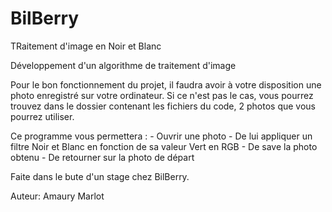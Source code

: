 # BilBerry
TRaitement d'image en Noir et Blanc

Développement d'un algorithme de traitement d'image

Pour le bon fonctionnement du projet, il faudra avoir à votre disposition une photo enregistré sur votre ordinateur.
Si ce n'est pas le cas, vous pourrez trouvez dans le dossier contenant les fichiers du code, 2 photos que vous pourrez utiliser.

Ce programme vous permettera :
	- Ouvrir une photo
	- De lui appliquer un filtre Noir et Blanc en fonction de sa valeur Vert en  RGB
	- De save la photo obtenu
	- De retourner sur la photo de départ


Faite dans le bute d'un stage chez BilBerry.

Auteur: Amaury Marlot
